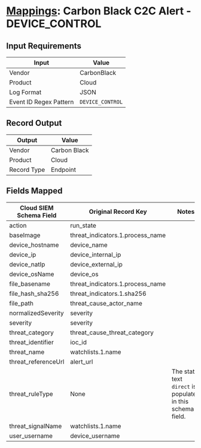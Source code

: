 # [Mappings](README.md): Carbon Black C2C Alert - DEVICE_CONTROL

## Input Requirements

|Input|Value|
|-----|-----|
|Vendor|CarbonBlack|
|Product|Cloud|
|Log Format|JSON|
|Event ID Regex Pattern|`DEVICE_CONTROL`|

## Record Output

|Output|Value|
|------|-----|
|Vendor|Carbon Black|
|Product|Cloud|
|Record Type|Endpoint|

## Fields Mapped

|Cloud SIEM Schema Field|Original Record Key|Notes|
|-----------------------|-------------------|-----|
|action|run_state||
|baseImage|threat_indicators.1.process_name||
|device_hostname|device_name||
|device_ip|device_internal_ip||
|device_natIp|device_external_ip||
|device_osName|device_os||
|file_basename|threat_indicators.1.process_name||
|file_hash_sha256|threat_indicators.1.sha256||
|file_path|threat_cause_actor_name||
|normalizedSeverity|severity||
|severity|severity||
|threat_category|threat_cause_threat_category||
|threat_identifier|ioc_id||
|threat_name|watchlists.1.name||
|threat_referenceUrl|alert_url||
|threat_ruleType|None|The static text `direct` is populated in this schema field.|
|threat_signalName|watchlists.1.name||
|user_username|device_username||

